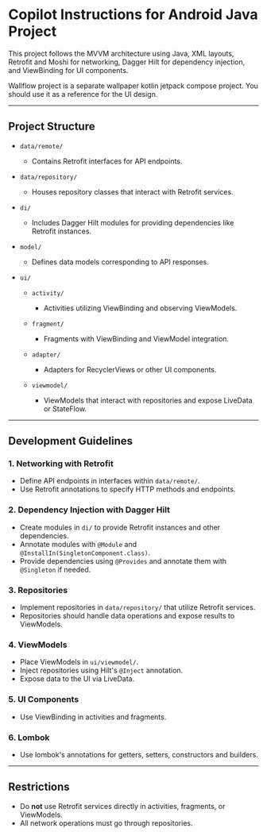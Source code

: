 # Copilot Instructions for Android Java Project

This project follows the MVVM architecture using Java, XML layouts, Retrofit and Moshi for networking, Dagger Hilt for dependency injection, and ViewBinding for UI components.

Wallflow project is a separate wallpaper kotlin jetpack compose project. You should use it as a reference for the UI design.

---

## Project Structure

- `data/remote/`

    - Contains Retrofit interfaces for API endpoints.

- `data/repository/`

    - Houses repository classes that interact with Retrofit services.

- `di/`

    - Includes Dagger Hilt modules for providing dependencies like Retrofit instances.

- `model/`

    - Defines data models corresponding to API responses.

- `ui/`

    - `activity/`

        - Activities utilizing ViewBinding and observing ViewModels.

    - `fragment/`

        - Fragments with ViewBinding and ViewModel integration.

    - `adapter/`

        - Adapters for RecyclerViews or other UI components.

    - `viewmodel/`
        - ViewModels that interact with repositories and expose LiveData or StateFlow.

---

## Development Guidelines

### 1. Networking with Retrofit

- Define API endpoints in interfaces within `data/remote/`.
- Use Retrofit annotations to specify HTTP methods and endpoints.

### 2. Dependency Injection with Dagger Hilt

- Create modules in `di/` to provide Retrofit instances and other dependencies.
- Annotate modules with `@Module` and `@InstallIn(SingletonComponent.class)`.
- Provide dependencies using `@Provides` and annotate them with `@Singleton` if needed.

### 3. Repositories

- Implement repositories in `data/repository/` that utilize Retrofit services.
- Repositories should handle data operations and expose results to ViewModels.

### 4. ViewModels

- Place ViewModels in `ui/viewmodel/`.
- Inject repositories using Hilt's `@Inject` annotation.
- Expose data to the UI via LiveData.

### 5. UI Components

- Use ViewBinding in activities and fragments.

### 6. Lombok

- Use lombok's annotations for getters, setters, constructors and builders.

---

## Restrictions

- Do **not** use Retrofit services directly in activities, fragments, or ViewModels.
- All network operations must go through repositories.
